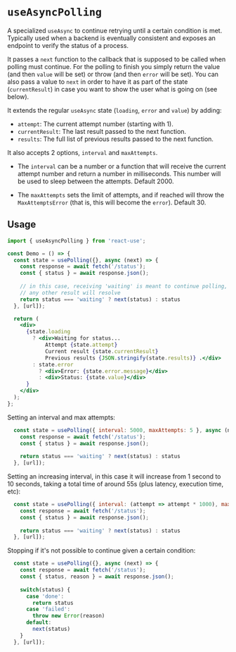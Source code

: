 # `useAsyncPolling`

A specialized `useAsync` to continue retrying until a certain condition is met. Typically used when a backend is eventually consistent and exposes an endpoint to verify the status of a process.

It passes a `next` function to the callback that is supposed to be called when polling must continue. For the polling to finish you simply return the value (and then `value` will be set) or throw (and then `error` will be set). You can also pass a value to `next` in order to have it as part of the state (`currentResult`) in case you want to show the user what is going on (see below).

It extends the regular `useAsync` state (`loading`, `error` and `value`) by adding:

- `attempt`: The current attempt number (starting with 1).
- `currentResult`: The last result passed to the next function.
- `results`: The full list of previous results passed to the next function.

It also accepts 2 options, `interval` and `maxAttempts`.

- The `interval` can be a number or a function that will receive the current attempt number and return a number in milliseconds. This number will be used to sleep between the attempts. Default 2000.

- The `maxAttempts` sets the limit of attempts, and if reached will throw the `MaxAttemptsError` (that is, this will become the `error`). Default 30.

## Usage

```jsx
import { useAsyncPolling } from 'react-use';

const Demo = () => {
  const state = usePolling({}, async (next) => {
    const response = await fetch('/status');
    const { status } = await response.json();
    
    // in this case, receiving 'waiting' is meant to continue polling,
    // any other result will resolve
    return status === 'waiting' ? next(status) : status
  }, [url]);

  return (
    <div>
      {state.loading
        ? <div>Waiting for status... 
            Attempt {state.attempt}
            Current result {state.currentResult}
            Previous results {JSON.stringify(state.results)} .</div>
        : state.error
          ? <div>Error: {state.error.message}</div>
          : <div>Status: {state.value}</div>
      }
    </div>
  );
};
```

Setting an interval and max attempts:

```js
  const state = usePolling({ interval: 5000, maxAttempts: 5 }, async (next) => {
    const response = await fetch('/status');
    const { status } = await response.json();
    
    return status === 'waiting' ? next(status) : status
  }, [url]);
```

Setting an increasing interval, in this case it will increase from 1 second to 10 seconds, taking a total time of around 55s (plus latency, execution time, etc):

```js
  const state = usePolling({ interval: (attempt => attempt * 1000), maxAttempts: 10 }, async (next) => {
    const response = await fetch('/status');
    const { status } = await response.json();
    
    return status === 'waiting' ? next(status) : status
  }, [url]);
```

Stopping if it's not possible to continue given a certain condition:

```js
  const state = usePolling({}, async (next) => {
    const response = await fetch('/status');
    const { status, reason } = await response.json();
    
    switch(status) {
      case 'done':
        return status
      case 'failed':
        throw new Error(reason)
      default:
        next(status)
    }
  }, [url]);
```